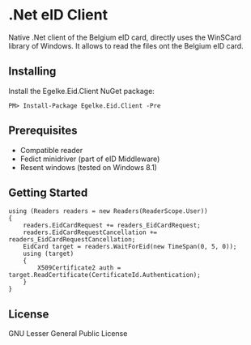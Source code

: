 .Net eID Client
===

Native .Net client of the Belgium eID card, directly uses the WinSCard library of Windows.  It allows to read the files ont the Belgium eID card.

Installing
---
Install the Egelke.Eid.Client NuGet package:

    PM> Install-Package Egelke.Eid.Client -Pre 

Prerequisites
---
* Compatible reader
* Fedict minidriver (part of eID Middleware)
* Resent windows (tested on Windows 8.1)

Getting Started
---
    using (Readers readers = new Readers(ReaderScope.User))
    {
        readers.EidCardRequest += readers_EidCardRequest;
        readers.EidCardRequestCancellation += readers_EidCardRequestCancellation;
        EidCard target = readers.WaitForEid(new TimeSpan(0, 5, 0));
        using (target)
        {
            X509Certificate2 auth = target.ReadCertificate(CertificateId.Authentication);
        }
    }

License
---
GNU Lesser General Public License
